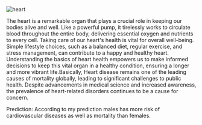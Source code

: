 ![heart](https://github.com/nnikhita7/PulseMortalityMetrics/assets/156717009/5ea21b17-9aa2-4b33-bc01-bfad357f0376)



The heart is a remarkable organ that plays a crucial role in keeping our bodies alive and well. Like a powerful pump, it tirelessly works to circulate blood throughout the entire body, delivering essential oxygen and nutrients to every cell. Taking care of our heart's health is vital for overall well-being. Simple lifestyle choices, such as a balanced diet, regular exercise, and stress management, can contribute to a happy and healthy heart. Understanding the basics of heart health empowers us to make informed decisions to keep this vital organ in a healthy condition, ensuring a longer and more vibrant life.Basically, Heart disease remains one of the leading causes of mortality globally, leading to significant challenges to public health. Despite advancements in medical science and increased awareness, the prevalence of heart-related disorders continues to be a cause for concern.









Prediction:
According to my prediction males has more risk of cardiovascular diseases as well as mortality than females.
